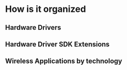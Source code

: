 # How is it organized

## Hardware Drivers

## Hardware Driver SDK Extensions

## Wireless Applications by technology

